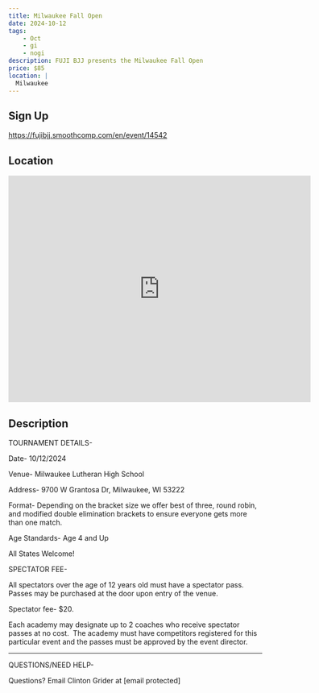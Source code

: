 ```yaml
---
title: Milwaukee Fall Open
date: 2024-10-12
tags:
    - Oct
    - gi 
    - nogi 
description: FUJI BJJ presents the Milwaukee Fall Open
price: $85
location: |
  Milwaukee
---
```

## Sign Up
https://fujibjj.smoothcomp.com/en/event/14542

## Location
<iframe src="https://www.google.com/maps/embed?pb=!1m18!1m12!1m3!1d12345.6789!2d-88.0347487!3d43.0963353!2m3!1f0!2f0!3f0!3m2!1i1024!2i768!4f13.1!3m3!1m2!1s0x0%3A0x0!2z43.0963353!5e0!3m2!1sen!2sus!4v1234567890" width="600" height="450" style="border:0;" allowfullscreen="" loading="lazy"></iframe>

## Description
TOURNAMENT DETAILS- 


Date- 10/12/2024


Venue- Milwaukee Lutheran High School


Address- 9700 W Grantosa Dr, Milwaukee, WI 53222


Format- Depending on the bracket size we offer best of three, round robin, and modified double elimination brackets to ensure everyone gets more than one match.


Age Standards- Age 4 and Up


All States Welcome!


SPECTATOR FEE-


All spectators over the age of 12 years old must have a spectator pass.  Passes may be purchased at the door upon entry of the venue.



Spectator fee- $20.



Each academy may designate up to 2 coaches who receive spectator passes at no cost.  The academy must have competitors registered for this particular event and the passes must be approved by the event director.


_______________________________________________________________________________


QUESTIONS/NEED HELP-


Questions? Email Clinton Grider at [email protected]